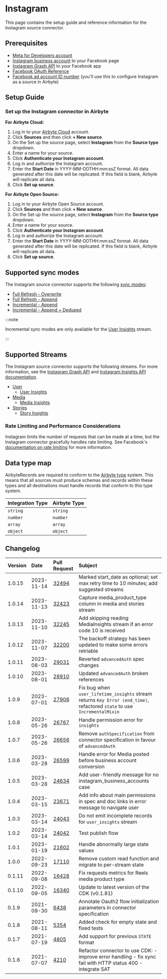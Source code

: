 # Instagram

This page contains the setup guide and reference information for the Instagram source connector.

## Prerequisites

- [Meta for Developers account](https://developers.facebook.com)
- [Instagram business account](https://www.facebook.com/business/help/898752960195806) to your Facebook page
- [Instagram Graph API](https://developers.facebook.com/docs/instagram-api/) to your Facebook app
- [Facebook OAuth Reference](https://developers.facebook.com/docs/instagram-basic-display-api/reference)
- [Facebook ad account ID number](https://www.facebook.com/business/help/1492627900875762) (you'll use this to configure Instagram as a source in Airbyte)

## Setup Guide

### Set up the Instagram connector in Airbyte

<!-- env:cloud -->

**For Airbyte Cloud:**

1. Log in to your [Airbyte Cloud](https://cloud.airbyte.com/workspaces) account.
2. Click **Sources** and then click **+ New source**.
3. On the Set up the source page, select **Instagram** from the **Source type** dropdown.
4. Enter a name for your source.
5. Click **Authenticate your Instagram account**.
6. Log in and authorize the Instagram account.
7. Enter the **Start Date** in YYYY-MM-DDTHH:mm:ssZ format. All data generated after this date will be replicated. If this field is blank, Airbyte will replicate all data.
8. Click **Set up source**.
<!-- /env:cloud -->

<!-- env:oss -->

**For Airbyte Open Source:**

1. Log in to your Airbyte Open Source account.
2. Click **Sources** and then click **+ New source**.
3. On the Set up the source page, select **Instagram** from the **Source type** dropdown.
4. Enter a name for your source.
5. Click **Authenticate your Instagram account**.
6. Log in and authorize the Instagram account.
7. Enter the **Start Date** in YYYY-MM-DDTHH:mm:ssZ format. All data generated after this date will be replicated. If this field is blank, Airbyte will replicate all data.
8. Click **Set up source**.
<!-- /env:oss -->

## Supported sync modes

The Instagram source connector supports the following [sync modes](https://docs.airbyte.com/cloud/core-concepts#connection-sync-modes):

- [Full Refresh - Overwrite](https://docs.airbyte.com/understanding-airbyte/connections/full-refresh-overwrite/)
- [Full Refresh - Append](https://docs.airbyte.com/understanding-airbyte/connections/full-refresh-append)
- [Incremental - Append](https://docs.airbyte.com/understanding-airbyte/connections/incremental-append)
- [Incremental - Append + Deduped](https://docs.airbyte.com/understanding-airbyte/connections/incremental-append-deduped)

:::note

Incremental sync modes are only available for the [User Insights](https://developers.facebook.com/docs/instagram-api/reference/ig-user/insights) stream.

:::

## Supported Streams

The Instagram source connector supports the following streams. For more information, see the [Instagram Graph API](https://developers.facebook.com/docs/instagram-api/) and [Instagram Insights API documentation](https://developers.facebook.com/docs/instagram-api/guides/insights/).

- [User](https://developers.facebook.com/docs/instagram-api/reference/ig-user)
  - [User Insights](https://developers.facebook.com/docs/instagram-api/reference/ig-user/insights)
- [Media](https://developers.facebook.com/docs/instagram-api/reference/ig-user/media)
  - [Media Insights](https://developers.facebook.com/docs/instagram-api/reference/ig-media/insights)
- [Stories](https://developers.facebook.com/docs/instagram-api/reference/ig-user/stories/)
  - [Story Insights](https://developers.facebook.com/docs/instagram-api/reference/ig-media/insights)

### Rate Limiting and Performance Considerations

Instagram limits the number of requests that can be made at a time, but the Instagram connector gracefully handles rate limiting. See Facebook's [documentation on rate limiting](https://developers.facebook.com/docs/graph-api/overview/rate-limiting/#instagram-graph-api) for more information.

## Data type map

AirbyteRecords are required to conform to the [Airbyte type](https://docs.airbyte.com/understanding-airbyte/supported-data-types/) system. This means that all sources must produce schemas and records within these types and all destinations must handle records that conform to this type system.

| Integration Type | Airbyte Type |
| :--------------- | :----------- |
| `string`         | `string`     |
| `number`         | `number`     |
| `array`          | `array`      |
| `object`         | `object`     |

## Changelog

| Version | Date       | Pull Request                                             | Subject                                                                                                                   |
|:--------|:-----------|:---------------------------------------------------------|:--------------------------------------------------------------------------------------------------------------------------|
| 1.0.15  | 2023-11-14 | [32494](https://github.com/airbytehq/airbyte/pull/32494) | Marked start_date as optional; set max retry time to 10 minutes; add suggested streams                                    |
| 1.0.14  | 2023-11-13 | [32423](https://github.com/airbytehq/airbyte/pull/32423) | Capture media_product_type column in media and stories stream                                                             |
| 1.0.13  | 2023-11-10 | [32245](https://github.com/airbytehq/airbyte/pull/32245) | Add skipping reading MediaInsights stream if an error code 10 is received                                                 |
| 1.0.12  | 2023-11-07 | [32200](https://github.com/airbytehq/airbyte/pull/32200) | The backoff strategy has been updated to make some errors retriable                                                       |
| 1.0.11  | 2023-08-03 | [29031](https://github.com/airbytehq/airbyte/pull/29031) | Reverted `advancedAuth` spec changes                                                                                      |
| 1.0.10  | 2023-08-01 | [28910](https://github.com/airbytehq/airbyte/pull/28910) | Updated `advancedAuth` broken references                                                                                  |
| 1.0.9   | 2023-07-01 | [27908](https://github.com/airbytehq/airbyte/pull/27908) | Fix bug when `user_lifetime_insights` stream returns `Key Error (end_time)`, refactored `state` to use `IncrementalMixin` |
| 1.0.8   | 2023-05-26 | [26767](https://github.com/airbytehq/airbyte/pull/26767) | Handle permission error for `insights`                                                                                    |
| 1.0.7   | 2023-05-26 | [26656](https://github.com/airbytehq/airbyte/pull/26656) | Remove `authSpecification` from connector specification in favour of `advancedAuth`                                       |
| 1.0.6   | 2023-03-28 | [26599](https://github.com/airbytehq/airbyte/pull/26599) | Handle error for Media posted before business account conversion                                                          |
| 1.0.5   | 2023-03-28 | [24634](https://github.com/airbytehq/airbyte/pull/24634) | Add user-friendly message for no instagram_business_accounts case                                                         |
| 1.0.4   | 2023-03-15 | [23671](https://github.com/airbytehq/airbyte/pull/23671) | Add info about main permissions in spec and doc links in error message to navigate user                                   |
| 1.0.3   | 2023-03-14 | [24043](https://github.com/airbytehq/airbyte/pull/24043) | Do not emit incomplete records for `user_insights` stream                                                                 |
| 1.0.2   | 2023-03-14 | [24042](https://github.com/airbytehq/airbyte/pull/24042) | Test publish flow                                                                                                         |
| 1.0.1   | 2023-01-19 | [21602](https://github.com/airbytehq/airbyte/pull/21602) | Handle abnormally large state values                                                                                      |
| 1.0.0   | 2022-09-23 | [17110](https://github.com/airbytehq/airbyte/pull/17110) | Remove custom read function and migrate to per-stream state                                                               |
| 0.1.11  | 2022-09-08 | [16428](https://github.com/airbytehq/airbyte/pull/16428) | Fix requests metrics for Reels media product type                                                                         |
| 0.1.10  | 2022-09-05 | [16340](https://github.com/airbytehq/airbyte/pull/16340) | Update to latest version of the CDK (v0.1.81)                                                                             |
| 0.1.9   | 2021-09-30 | [6438](https://github.com/airbytehq/airbyte/pull/6438)  | Annotate Oauth2 flow initialization parameters in connector specification                                                 |
| 0.1.8   | 2021-08-11 | [5354](https://github.com/airbytehq/airbyte/pull/5354)  | Added check for empty state and fixed tests                                                                               |
| 0.1.7   | 2021-07-19 | [4805](https://github.com/airbytehq/airbyte/pull/4805)  | Add support for previous `STATE` format                                                                                   |
| 0.1.6   | 2021-07-07 | [4210](https://github.com/airbytehq/airbyte/pull/4210)  | Refactor connector to use CDK: - improve error handling - fix sync fail with HTTP status 400 - integrate SAT              |
